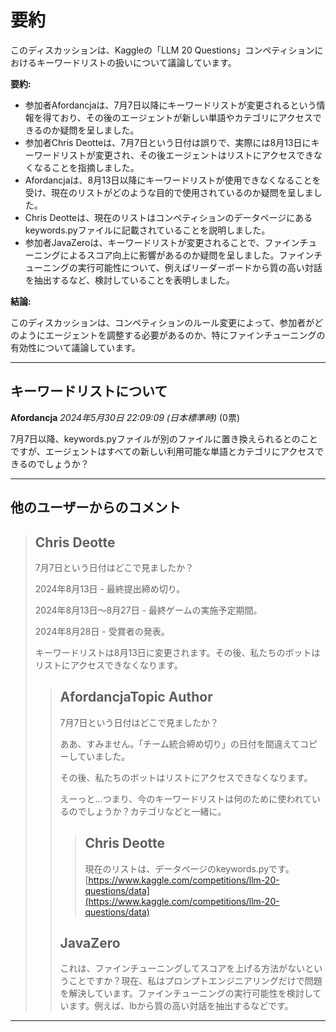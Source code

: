 # 要約 
このディスカッションは、Kaggleの「LLM 20 Questions」コンペティションにおけるキーワードリストの扱いについて議論しています。

**要約:**

* 参加者Afordancjaは、7月7日以降にキーワードリストが変更されるという情報を得ており、その後のエージェントが新しい単語やカテゴリにアクセスできるのか疑問を呈しました。
* 参加者Chris Deotteは、7月7日という日付は誤りで、実際には8月13日にキーワードリストが変更され、その後エージェントはリストにアクセスできなくなることを指摘しました。
* Afordancjaは、8月13日以降にキーワードリストが使用できなくなることを受け、現在のリストがどのような目的で使用されているのか疑問を呈しました。
* Chris Deotteは、現在のリストはコンペティションのデータページにあるkeywords.pyファイルに記載されていることを説明しました。
* 参加者JavaZeroは、キーワードリストが変更されることで、ファインチューニングによるスコア向上に影響があるのか疑問を呈しました。ファインチューニングの実行可能性について、例えばリーダーボードから質の高い対話を抽出するなど、検討していることを表明しました。

**結論:**

このディスカッションは、コンペティションのルール変更によって、参加者がどのようにエージェントを調整する必要があるのか、特にファインチューニングの有効性について議論しています。


---
## キーワードリストについて

**Afordancja** *2024年5月30日 22:09:09 (日本標準時)* (0票)

7月7日以降、keywords.pyファイルが別のファイルに置き換えられるとのことですが、エージェントはすべての新しい利用可能な単語とカテゴリにアクセスできるのでしょうか？

---

## 他のユーザーからのコメント

> ## Chris Deotte
> 
> 7月7日という日付はどこで見ましたか？
> 
> 2024年8月13日 - 最終提出締め切り。
> 
> 2024年8月13日～8月27日 - 最終ゲームの実施予定期間。
> 
> 2024年8月28日 - 受賞者の発表。
> 
> キーワードリストは8月13日に変更されます。その後、私たちのボットはリストにアクセスできなくなります。
> 
> 
> 
> > ## AfordancjaTopic Author
> > 
> > 
> > 7月7日という日付はどこで見ましたか？
> > 
> > ああ、すみません。「チーム統合締め切り」の日付を間違えてコピーしていました。
> > 
> > その後、私たちのボットはリストにアクセスできなくなります。
> > 
> > えーっと…つまり、今のキーワードリストは何のために使われているのでしょうか？カテゴリなどと一緒に。
> > 
> > 
> > 
> > > ## Chris Deotte
> > > 
> > > 現在のリストは、データページのkeywords.pyです。[https://www.kaggle.com/competitions/llm-20-questions/data](https://www.kaggle.com/competitions/llm-20-questions/data)
> > > 
> > > 
> > > 
> > ## JavaZero
> > 
> > これは、ファインチューニングしてスコアを上げる方法がないということですか？現在、私はプロンプトエンジニアリングだけで問題を解決しています。ファインチューニングの実行可能性を検討しています。例えば、lbから質の高い対話を抽出するなどです。
> > 
> > 
> > 
--- 

